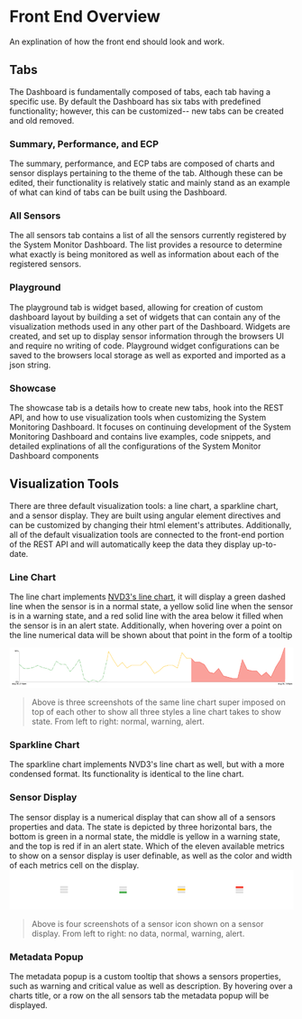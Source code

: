 
# Front End Overview
An explination of how the front end should look and work.

## Tabs
The Dashboard is fundamentally composed of tabs, each tab having a specific use. By default the Dashboard has six tabs with predefined functionality; however, this can be customized-- new tabs can be created and old removed.

### Summary, Performance, and ECP
The summary, performance, and ECP tabs are composed of charts and sensor displays pertaining to the theme of the tab. Although these can be edited, their functionality is relatively static and mainly stand as an example of what can kind of tabs can be built using the Dashboard.

### All Sensors
The all sensors tab contains a list of all the sensors currently registered by the System Monitor Dashboard. The list provides a resource to determine what exactly is being monitored as well as information about each of the registered sensors.

### Playground
The playground tab is widget based, allowing for creation of custom dashboard layout by building a set of widgets that can contain any of the visualization methods used in any other part of the Dashboard.  Widgets are created, and set up to display sensor information through the browsers UI and require no writing of code. Playground widget configurations can be saved to the browsers local storage as well as exported and imported as a json string.

### Showcase
The showcase tab is a details how to create new tabs, hook into the REST API, and how to use visualization tools when customizing the System Monitoring Dashboard. It focuses on continuing development of the System Monitoring Dashboard and contains live examples, code snippets, and detailed explinations of all the configurations of the System Monitor Dashboard components

## Visualization Tools
There are three default visualization tools: a line chart, a sparkline chart, and a sensor display. They are built using angular element directives and can be customized by changing their html element's attributes. Additionally, all of the default visualization tools are connected to the front-end portion of the REST API and will automatically keep the data they display up-to-date.

### Line Chart
The line chart implements [NVD3's line chart](http://nvd3.org/examples/line.html), it will display a green dashed line when the sensor is in a normal state, a yellow solid line when the sensor is in a warning state, and a red solid line with the area below it filled when the sensor is in an alert state. Additionally, when hovering over a point on the line numerical data will be shown about that point in the form of a tooltip

![an example of all the states a chart can display](img/chartstates.png "Chart STATES.png")
> Above is three screenshots of the same line chart super imposed on top of each other to show all three styles a line chart takes to show state. From left to right: normal, warning, alert.

### Sparkline Chart
The sparkline chart implements NVD3's line chart as well, but with a more condensed format. Its functionality is identical to the line chart.

### Sensor Display
The sensor display is a numerical display that can show all of a sensors properties and data. The state is depicted by three horizontal bars, the bottom is green in a normal state, the middle is yellow in a warning state, and the top is red if in an alert state. Which of the eleven available metrics to show on a sensor display is user definable, as well as the color and width of each metrics cell on the display.
![example of all the states of a sensor display](img/iconstates.png "sensor icon.png")
> Above is four screenshots of a sensor icon shown on a sensor display. From left to right: no data, normal, warning, alert.

### Metadata Popup
The metadata popup is a custom tooltip that shows a sensors properties, such as warning and critical value as well as description. By hovering over a charts title, or a row on the all sensors tab the metadata popup will be displayed.
